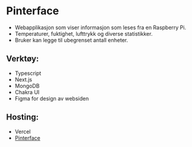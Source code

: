 # Pinterface

- Webapplikasjon som viser informasjon som leses fra en Raspberry Pi.
- Temperaturer, fuktighet, lufttrykk og diverse statistikker.
- Bruker kan legge til ubegrenset antall enheter.

## Verktøy:

- Typescript
- Next.js
- MongoDB
- Chakra UI
- Figma for design av websiden

## Hosting:

- Vercel
- [Pinterface](https://pinterface.vercel.app/)

